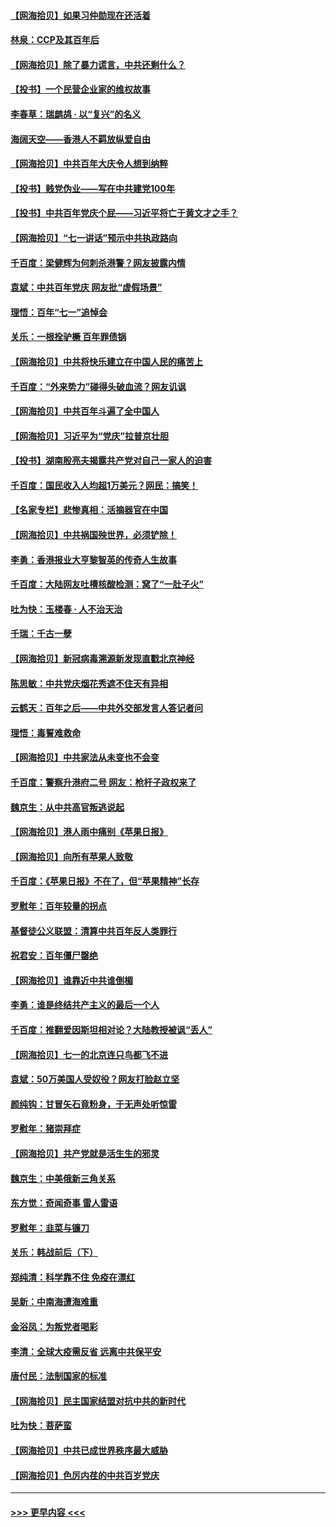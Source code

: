 #### [【网海拾贝】如果习仲勋现在还活着](../pages/nsc993/n13073410.md?t=07081101) 
#### [林泉：CCP及其百年后](../pages/nsc993/n13073226.md?t=07081101) 
#### [【网海拾贝】除了暴力谎言，中共还剩什么？](../pages/nsc993/n13071082.md?t=07081101) 
#### [【投书】一个民营企业家的维权故事](../pages/nsc993/n13070932.md?t=07081101) 
#### [李春草：瑞鹧鸪 · 以“复兴”的名义](../pages/nsc993/n13069984.md?t=07081101) 
#### [海阔天空——香港人不羁放纵爱自由](../pages/nsc993/n13069407.md?t=07081101) 
#### [【网海拾贝】中共百年大庆令人想到纳粹](../pages/nsc993/n13068483.md?t=07081101) 
#### [【投书】贱党伪业——写在中共建党100年](../pages/nsc993/n13067843.md?t=07081101) 
#### [【投书】中共百年党庆个屁——习近平将亡于黄文才之手？](../pages/nsc993/n13067425.md?t=07081101) 
#### [【网海拾贝】“七一讲话”预示中共执政路向](../pages/nsc993/n13066434.md?t=07081101) 
#### [千百度：梁健辉为何刺杀港警？网友披露内情](../pages/nsc993/n13066979.md?t=07081101) 
#### [袁斌：中共百年党庆 网友批“虚假场景”](../pages/nsc993/n13066385.md?t=07081101) 
#### [理悟：百年“七一”追悼会](../pages/nsc993/n13066106.md?t=07081101) 
#### [关乐：一根拴驴橛 百年罪债锅](../pages/nsc993/n13066089.md?t=07081101) 
#### [【网海拾贝】中共将快乐建立在中国人民的痛苦上](../pages/nsc993/n13064939.md?t=07081101) 
#### [千百度：“外来势力”碰得头破血流？网友讥讽](../pages/nsc993/n13064878.md?t=07081101) 
#### [【网海拾贝】中共百年斗遍了全中国人](../pages/nsc993/n13060020.md?t=07081101) 
#### [【网海拾贝】习近平为“党庆”拉普京壮胆](../pages/nsc993/n13057781.md?t=07081101) 
#### [【投书】湖南殷亮夫揭露共产党对自己一家人的迫害](../pages/nsc993/n13057744.md?t=07081101) 
#### [千百度：国民收入人均超1万美元？网民：搞笑！](../pages/nsc993/n13057692.md?t=07081101) 
#### [【名家专栏】悲惨真相：活摘器官在中国](../pages/nsc993/n13056611.md?t=07081101) 
#### [【网海拾贝】中共祸国殃世界，必须铲除！](../pages/nsc993/n13056011.md?t=07081101) 
#### [李勇：香港报业大亨黎智英的传奇人生故事](../pages/nsc993/n13055258.md?t=07081101) 
#### [千百度：大陆网友吐槽核酸检测：窝了“一肚子火”](../pages/nsc993/n13055194.md?t=07081101) 
#### [吐为快：玉楼春 · 人不治天治](../pages/nsc993/n13054028.md?t=07081101) 
#### [千瑞：千古一孽](../pages/nsc993/n13054016.md?t=07081101) 
#### [【网海拾贝】新冠病毒溯源新发现直戳北京神经](../pages/nsc993/n13052425.md?t=07081101) 
#### [陈思敏：中共党庆烟花秀遮不住天有异相](../pages/nsc993/n13052020.md?t=07081101) 
#### [云鹤天：百年之后——中共外交部发言人答记者问](../pages/nsc993/n13051604.md?t=07081101) 
#### [理悟：毒誓难救命](../pages/nsc993/n13051601.md?t=07081101) 
#### [【网海拾贝】中共家法从未变也不会变](../pages/nsc993/n13050366.md?t=07081101) 
#### [千百度：警察升港府二号 网友：枪杆子政权来了](../pages/nsc993/n13050261.md?t=07081101) 
#### [魏京生：从中共高官叛逃说起](../pages/nsc993/n13048997.md?t=07081101) 
#### [【网海拾贝】港人雨中痛别《苹果日报》](../pages/nsc993/n13048941.md?t=07081101) 
#### [【网海拾贝】向所有苹果人致敬](../pages/nsc993/n13046795.md?t=07081101) 
#### [千百度：《苹果日报》不在了，但“苹果精神”长存](../pages/nsc993/n13046703.md?t=07081101) 
#### [罗慰年：百年较量的拐点](../pages/nsc993/n13046542.md?t=07081101) 
#### [基督徒公义联盟：清算中共百年反人类罪行](../pages/nsc993/n13046499.md?t=07081101) 
#### [祝君安：百年僵尸罄绝](../pages/nsc993/n13045595.md?t=07081101) 
#### [【网海拾贝】谁靠近中共谁倒楣](../pages/nsc993/n13044667.md?t=07081101) 
#### [李勇：谁是终结共产主义的最后一个人](../pages/nsc993/n13044397.md?t=07081101) 
#### [千百度：推翻爱因斯坦相对论？大陆教授被讽“丢人”](../pages/nsc993/n13043908.md?t=07081101) 
#### [【网海拾贝】七一的北京连只鸟都飞不进](../pages/nsc993/n13041377.md?t=07081101) 
#### [袁斌：50万美国人受奴役？网友打脸赵立坚](../pages/nsc993/n13041330.md?t=07081101) 
#### [颜纯钩：甘冒矢石竟粉身，于无声处听惊雷](../pages/nsc993/n13041140.md?t=07081101) 
#### [罗慰年：猪崇拜症](../pages/nsc993/n13041071.md?t=07081101) 
#### [【网海拾贝】共产党就是活生生的邪灵](../pages/nsc993/n13036627.md?t=07081101) 
#### [魏京生：中美俄新三角关系](../pages/nsc993/n13035986.md?t=07081101) 
#### [东方觉：奇闻奇事 雷人雷语](../pages/nsc993/n13035878.md?t=07081101) 
#### [罗慰年：韭菜与镰刀](../pages/nsc993/n13034374.md?t=07081101) 
#### [关乐：韩战前后（下）](../pages/nsc993/n13034113.md?t=07081101) 
#### [郑纯清：科学靠不住 免疫在漂红](../pages/nsc993/n13034093.md?t=07081101) 
#### [吴新：中南海遭海难重](../pages/nsc993/n13034084.md?t=07081101) 
#### [金浴凤：为叛党者喝彩](../pages/nsc993/n13034058.md?t=07081101) 
#### [李清：全球大疫需反省 远离中共保平安](../pages/nsc993/n13033784.md?t=07081101) 
#### [唐付民：法制国家的标准](../pages/nsc993/n13032944.md?t=07081101) 
#### [【网海拾贝】民主国家结盟对抗中共的新时代](../pages/nsc993/n13031717.md?t=07081101) 
#### [吐为快：菩萨蛮](../pages/nsc993/n13030033.md?t=07081101) 
#### [【网海拾贝】中共已成世界秩序最大威胁](../pages/nsc993/n13028138.md?t=07081101) 
#### [【网海拾贝】色厉内荏的中共百岁党庆](../pages/nsc993/n13025582.md?t=07081101) 

----
#### [ >>> 更早内容 <<< ](../indexes/nsc993-earlier.md)

